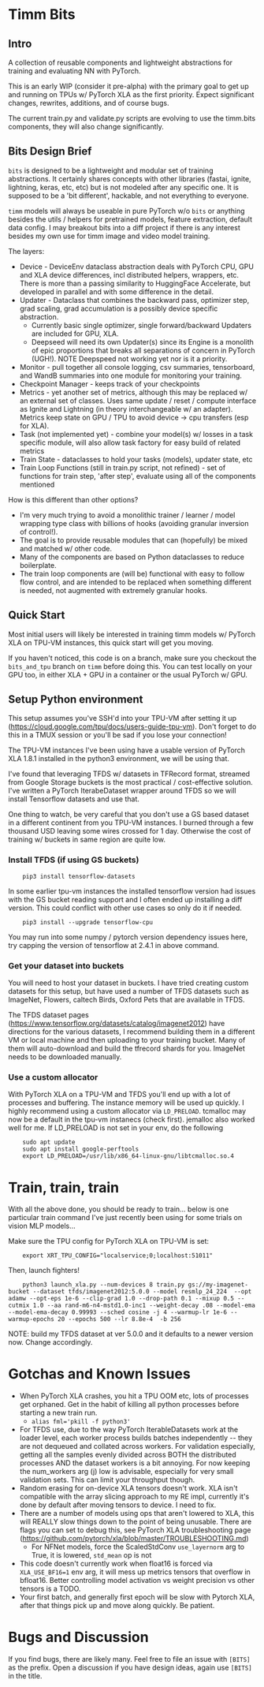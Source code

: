 # Timm Bits

## Intro
A collection of reusable components and lightweight abstractions for training and evaluating NN with PyTorch.

This is an early WIP (consider it pre-alpha) with the primary goal to get up and running on TPUs w/ PyTorch XLA as the first priority. Expect significant changes, rewrites, additions, and of course bugs.

The current train.py and validate.py scripts are evolving to use the timm.bits components, they will also change significantly.

## Bits Design Brief

`bits` is designed to be a lightweight and modular set of training abstractions. It certainly shares concepts with other libraries (fastai, ignite, lightning, keras, etc, etc) but is not modeled after any specific one. It is supposed to be a 'bit different', hackable, and not everything to everyone.

`timm` models will always be useable in pure PyTorch w/o `bits` or anything besides the utils / helpers for pretrained models, feature extraction, default data config. I may breakout bits into a diff project if there is any interest besides my own use for timm image and video model training.

The layers:
* Device - DeviceEnv dataclass abstraction deals with PyTorch CPU, GPU and XLA device differences, incl distributed helpers, wrappers, etc. There is more than a passing similarity to HuggingFace Accelerate, but developed in parallel and with some difference in the detail.
* Updater - Dataclass that combines the backward pass, optimizer step, grad scaling, grad accumulation is a possibly device specific abstraction.
  * Currently basic single optimizer, single forward/backward Updaters are included for GPU, XLA.
  * Deepseed will need its own Updater(s) since its Engine is a monolith of epic proportions that breaks all separations of concern in PyTorch (UGH!). NOTE Deepspeed not working yet nor is it a priority.
* Monitor - pull together all console logging, csv summaries, tensorboard, and WandB summaries into one module for monitoring your training.
* Checkpoint Manager - keeps track of your checkpoints
* Metrics - yet another set of metrics, although this may be replaced w/ an external set of classes. Uses same update / reset / compute interface as Ignite and Lightning (in theory interchangeable w/ an adapter). Metrics keep state on GPU / TPU to avoid device -> cpu transfers (esp for XLA).
* Task (not implemented yet) - combine your model(s) w/ losses in a task specific module, will also allow task factory for easy build of related metrics
* Train State - dataclasses to hold your tasks (models), updater state, etc
* Train Loop Functions (still in train.py script, not refined) - set of functions for train step, 'after step', evaluate using all of the components mentioned

How is this different than other options? 
* I'm very much trying to avoid a monolithic trainer / learner / model wrapping type class with billions of hooks (avoiding granular inversion of control!). 
* The goal is to provide reusable modules that can (hopefully) be mixed and matched w/ other code.
* Many of the components are based on Python dataclasses to reduce boilerplate.
* The train loop components are (will be) functional with easy to follow flow control, and are intended to be replaced when something different is needed, not augmented with extremely granular hooks.  


## Quick Start

Most initial users will likely be interested in training timm models w/ PyTorch XLA on TPU-VM instances, this quick start will get you moving.

If you haven't noticed, this code is on a branch, make sure you checkout the `bits_and_tpu` branch on `timm` before doing this. You can test locally on your GPU too, in either XLA + GPU in a container or the usual PyTorch w/ GPU.

## Setup Python environment

This setup assumes you've SSH'd into your TPU-VM after setting it up (https://cloud.google.com/tpu/docs/users-guide-tpu-vm). Don't forget to do this in a TMUX session or you'll be sad if you lose your connection!

The TPU-VM instances I've been using have a usable version of PyTorch XLA 1.8.1 installed in the python3 environment, we will be using that.

I've found that leveraging TFDS w/ datasets in TFRecord format, streamed from Google Storage buckets is the most practical / cost-effective solution. I've written a PyTorch IterabeDataset wrapper around TFDS so we will install Tensorflow datasets and use that.

One thing to watch, be very careful that you don't use a GS based dataset in a different continent from you TPU-VM instances. I burned through a few thousand USD leaving some wires crossed for 1 day. Otherwise the cost of training w/ buckets in same region are quite low.

### Install TFDS (if using GS buckets)

```
    pip3 install tensorflow-datasets
```

In some earlier tpu-vm instances the installed tensorflow version had issues with the GS bucket reading support and I often ended up installing a diff version. This could conflict with other use cases so only do it if needed.

```
    pip3 install --upgrade tensorflow-cpu
```

You may run into some numpy / pytorch version dependency issues here, try capping the version of tensorflow at 2.4.1 in above command.


### Get your dataset into buckets

You will need to host your dataset in buckets. I have tried creating custom datasets for this setup, but have used a number of TFDS datasets such as ImageNet, Flowers, caltech Birds, Oxford Pets that are available in TFDS.

The TFDS dataset pages (https://www.tensorflow.org/datasets/catalog/imagenet2012) have directions for the various datasets, I recommend building them in a different VM or local machine and then uploading to your training bucket. Many of them will auto-download and build the tfrecord shards for you. ImageNet needs to be downloaded manually.

### Use a custom allocator

With PyTorch XLA on a TPU-VM and TFDS you'll end up with a lot of processes and buffering. The instance memory will be used up quickly. I highly recommend using a custom allocator via `LD_PRELOAD`. tcmalloc may now be a default in the tpu-vm instanecs (check first). jemalloc also worked well for me. If LD_PRELOAD is not set in your env, do the following

```
    sudo apt update
    sudo apt install google-perftools
    export LD_PRELOAD=/usr/lib/x86_64-linux-gnu/libtcmalloc.so.4
``` 

# Train, train, train

With all the above done, you should be ready to train... below is one particular train command I've just recently been using for some trials on vision MLP models...

Make sure the TPU config for PyTorch XLA on TPU-VM is set:
```
    export XRT_TPU_CONFIG="localservice;0;localhost:51011"
```

Then, launch fighters!

```
    python3 launch_xla.py --num-devices 8 train.py gs://my-imagenet-bucket --dataset tfds/imagenet2012:5.0.0 --model resmlp_24_224  --opt adamw --opt-eps 1e-6 --clip-grad 1.0 --drop-path 0.1 --mixup 0.5 --cutmix 1.0 --aa rand-m6-n4-mstd1.0-inc1 --weight-decay .08 --model-ema --model-ema-decay 0.99993 --sched cosine -j 4 --warmup-lr 1e-6 --warmup-epochs 20 --epochs 500 --lr 8.8e-4  -b 256
```

NOTE: build my TFDS dataset at ver 5.0.0 and it defaults to a newer version now. Change accordingly.

# Gotchas and Known Issues
* When PyTorch XLA crashes, you hit a TPU OOM etc, lots of processes get orphaned. Get in the habit of killing all python processes before starting a new train run.
  * `alias fml='pkill -f python3'`
* For TFDS use, due to the way PyTorch IterableDatasets work at the loader level, each worker process builds batches independently -- they are not dequeued and collated across workers. For validation especially, getting all the samples evenly divided across BOTH the distributed processes AND the dataset workers is a bit annoying. For now keeping the num_workers arg (j) low is advisable, especially for very small validation sets. This can limit your throughput though.
* Random erasing for on-device XLA tensors doesn't work. XLA isn't compatible with the array slicing approach to my RE impl, currently it's done by default after moving tensors to device. I need to fix.
* There are a number of models using ops that aren't lowered to XLA, this will REALLY slow things down to the point of being unusable. There are flags you can set to debug this, see PyTorch XLA troubleshooting page (https://github.com/pytorch/xla/blob/master/TROUBLESHOOTING.md)
  * For NFNet models, force the ScaledStdConv `use_layernorm` arg to True, it is lowered, `std_mean` op is not
* This code doesn't currently work when float16 is forced via `XLA_USE_BF16=1` env arg, it will mess up metrics tensors that overflow in bfloat16. Better controlling model activation vs weight precision vs other tensors is a TODO.
* Your first batch, and generally first epoch will be slow with Pytorch XLA, after that things pick up and move along quickly. Be patient.

# Bugs and Discussion

If you find bugs, there are likely many. Feel free to file an issue with `[BITS]` as the prefix. Open a discussion if you have design ideas, again use `[BITS]` in the title.